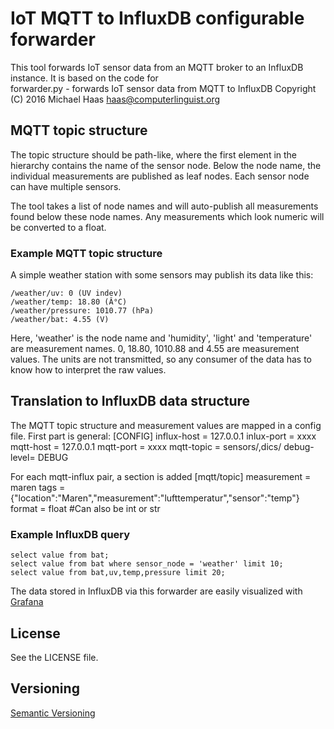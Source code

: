 # IoT MQTT to InfluxDB configurable forwarder #

This tool forwards IoT sensor data from an MQTT broker to an InfluxDB instance. It is based on the code for  
forwarder.py - forwards IoT sensor data from MQTT to InfluxDB Copyright (C) 2016 Michael Haas <haas@computerlinguist.org>

## MQTT topic structure ##

The topic structure should be path-like, where the first element in the hierarchy contains
the name of the sensor node. Below the node name, the individual measurements are published
as leaf nodes. Each sensor node can have multiple sensors.

The tool takes a list of node names and will auto-publish all measurements found
below these node names. Any measurements which look numeric will be converted to
a float.

### Example MQTT topic structure ###

A simple weather station with some sensors may publish its data like this:

    /weather/uv: 0 (UV indev)
    /weather/temp: 18.80 (Â°C)
    /weather/pressure: 1010.77 (hPa)
    /weather/bat: 4.55 (V)

Here, 'weather' is the node name and 'humidity', 'light' and 'temperature' are
measurement names. 0, 18.80, 1010.88 and 4.55 are measurement values. The units
are not transmitted, so any consumer of the data has to know how to interpret
the raw values.

## Translation to InfluxDB data structure ##

The MQTT topic structure and measurement values are mapped in a config file.
First part is general:
[CONFIG]
influx-host = 127.0.0.1
inlux-port = xxxx
mqtt-host = 127.0.0.1
mqtt-port = xxxx
mqtt-topic = sensors/,dics/ 
debug-level= DEBUG

For each mqtt-influx pair, a section is added 
[mqtt/topic]
measurement = maren
tags = {"location":"Maren","measurement":"lufttemperatur","sensor":"temp"}
format = float #Can also be int or str

### Example InfluxDB query ###

    select value from bat;
    select value from bat where sensor_node = 'weather' limit 10;
    select value from bat,uv,temp,pressure limit 20; 

The data stored in InfluxDB via this forwarder are easily visualized with [Grafana](http://grafana.org/)

## License ##

See the LICENSE file.

## Versioning ##

[Semantic Versioning](http://www.semver.org)
